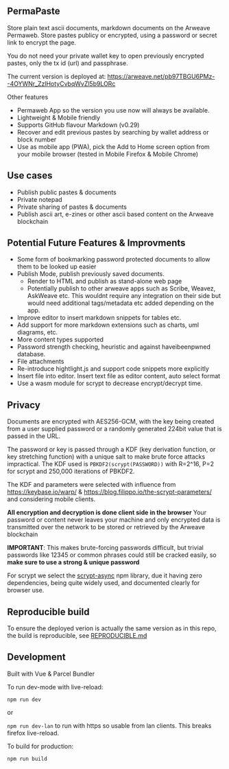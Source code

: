 
## PermaPaste 

Store plain text ascii documents, markdown documents on the Arweave Permaweb. Store pastes publicy or encrypted, using a password or secret link to encrypt the page. 

You do not need your private wallet key to open previously encrypted pastes, only the tx id (url) and passphrase.

The current version is deployed at: https://arweave.net/pb97TBGU6PMz--4OYWNr_ZzlHotyCvbqWvZl5b9LORc

Other features

- Permaweb App so the version you use now will always be available. 
- Lightweight & Mobile friendly
- Supports GitHub flavour Markdown (v0.29) 
- Recover and edit previous pastes by searching by wallet address or block number
- Use as mobile app (PWA), pick the Add to Home screen option from your mobile browser (tested in Mobile Firefox & Mobile Chrome)

## Use cases 

- Publish public pastes & documents
- Private notepad
- Private sharing of pastes & documents  
- Publish ascii art, e-zines or other ascii based content on the Arweave blockchain


## Potential Future Features & Improvments

- Some form of bookmarking password protected documents to allow them to be looked up easier 
- Publish Mode, publish previously saved documents.
  - Render to HTML and publish as stand-alone web page
  - Potentially publish to other arweave apps such as Scribe, Weavez, AskWeave etc. This wouldnt require any integration on       their side but would need additional tags/metadata etc added depending on the app.
- Improve editor to insert markdown snippets for tables etc.
- Add support for more markdown extensions such as charts, uml diagrams, etc.
- More content types supported 
- Password strength checking, heuristic and against haveibeenpwned database.
- File attachments
- Re-introduce hightlight.js and support code snippets more explicitly
- Insert file into editor. Insert text file as editor content, auto select format
- Use a wasm module for scrypt to decrease encrypt/decrypt time.


## Privacy

Documents are encrypted with AES256-GCM, with the key being created from a user supplied password or a randomly
generated 224bit value that is passed in the URL. 

The password or key is passed through a KDF (key derivation function, or key stretching function) with a unique salt to make brute force attacks impractical. The KDF used is `PBKDF2(scrypt(PASSWORD))` with R=2^16, P=2 for scrypt and 250,000 iterations of PBKDF2. 

The KDF and parameters were selected with influence from https://keybase.io/warp/ & https://blog.filippo.io/the-scrypt-parameters/ and considering mobile clients. 

**All encryption and decryption is done client side in the browser** Your password or content never leaves your machine and only encrypted data is transmitted over the network to be stored or retrieved by the Arweave blockchain

**IMPORTANT**: This makes brute-forcing passwords difficult, but trivial passwords like 12345 or common phrases could still be cracked easily, so **make sure to use a strong & unique password**

For scrypt we select the [scrypt-async](https://github.com/dchest/scrypt-async-js) npm library, due it having zero dependencies, being quite widely used, and documented clearly for browser use.

## Reproducible build 

To ensure the deployed verion is actually the same version as in this repo, the build is reproducible, see [REPRODUCIBLE.md](REPRODUCIBLE.md)


## Development

Built with Vue & Parcel Bundler

To run dev-mode with live-reload: 

`npm run dev` 

or 

`npm run dev-lan` to run with https so usable from lan clients. This breaks firefox live-reload.

To build for production:

`npm run build`

